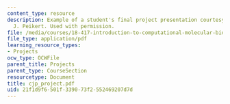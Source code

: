 ```yaml
---
content_type: resource
description: Example of a student's final project presentation courtesy of Christopher
  J. Peikert. Used with permission.
file: /media/courses/18-417-introduction-to-computational-molecular-biology-fall-2004/21f1d9f6501f339073f2552469207d7d_cjp_project.pdf
file_type: application/pdf
learning_resource_types:
- Projects
ocw_type: OCWFile
parent_title: Projects
parent_type: CourseSection
resourcetype: Document
title: cjp_project.pdf
uid: 21f1d9f6-501f-3390-73f2-552469207d7d
---
```

